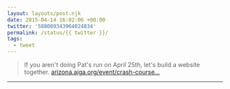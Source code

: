 ```yaml
---
layout: layouts/post.njk
date: 2015-04-14 16:02:06 +00:00
twitter: '588009343964024834'
permalink: /status/{{ twitter }}/
tags: 
  - tweet
---
```


> If you aren't doing Pat's run on April 25th, let's build a website together. [arizona.aiga.org/event/crash-course…](https://arizona.aiga.org/event/crash-course-intro-to-web/)

---
